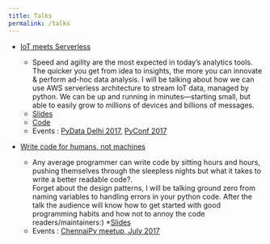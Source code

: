 ```yaml
---
title: Talks
permalink: /talks
---
```


* [IoT meets Serverless](/assets/slides/iot_meets_serverless.pdf)
	* Speed and agility are the most expected in today’s analytics tools. The quicker you get from idea to insights, the more you can innovate & perform ad-hoc data analysis. I will be talking about how we can use AWS serverless architecture to stream IoT data, managed by python. We can be up and running in minutes―starting small, but able to easily grow to millions of devices and billions of messages. 
	* [Slides](/assets/slides/iot_meets_serverless.pdf)
	* [Code](https://github.com/DudeWhoCode/talks/tree/master/iot_meets_serverless)
	* Events : [PyData Delhi 2017](https://pydata.org/), [PyConf 2017](http://pyconf.hydpy.org/	)      

* [Write code for humans, not machines](/assets/pdfs/writeCodeForHumans.pdf)
	* Any average programmer can write code by sitting hours and hours, pushing themselves through the sleepless nights but what it takes to write a better readable code?.  
	Forget about the design patterns, I will be talking ground zero from naming variables to handling errors in your python code. After the talk the audience will know how to get started with good programming habits and how not to annoy the code readers/maintainers:)
	*[Slides](/assets/pdfs/writeCodeForHumans.pdf)
	* Events : [ChennaiPy meetup, July 2017](http://chennaipy.org/)

